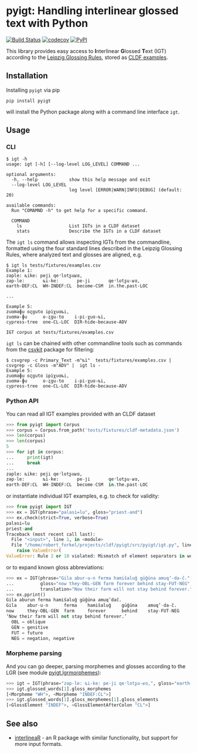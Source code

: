 # pyigt: Handling interlinear glossed text with Python

[![Build Status](https://github.com/cldf/pyigt/workflows/tests/badge.svg)](https://github.com/cldf/pyigt/actions?query=workflow%3Atests)
[![codecov](https://codecov.io/gh/cldf/pyigt/branch/master/graph/badge.svg)](https://codecov.io/gh/cldf/pyigt)
[![PyPI](https://img.shields.io/pypi/v/pyigt.svg)](https://pypi.org/project/pyigt)

This library provides easy access to **I**nterlinear **G**lossed **T**ext (IGT) according
to the [Leipzig Glossing Rules](https://www.eva.mpg.de/lingua/resources/glossing-rules.php), stored as [CLDF examples](https://github.com/cldf/cldf/tree/master/components/examples).


## Installation

Installing `pyigt` via pip

```shell script
pip install pyigt
```
will install the Python package along with a command line interface `igt`.

## Usage

### CLI

```shell script
$ igt -h
usage: igt [-h] [--log-level LOG_LEVEL] COMMAND ...

optional arguments:
  -h, --help            show this help message and exit
  --log-level LOG_LEVEL
                        log level [ERROR|WARN|INFO|DEBUG] (default: 20)

available commands:
  Run "COMAMND -h" to get help for a specific command.

  COMMAND
    ls                  List IGTs in a CLDF dataset
    stats               Describe the IGTs in a CLDF dataset

```

The `igt ls` command allows inspecting IGTs from the commandline, formatted using the
four standard lines described in the Leipzig Glossing Rules, where analyzed text and
glosses are aligned, e.g.
```shell script
$ igt ls tests/fixtures/examples.csv 
Example 1:
zəple: ȵike: peji qeʴlotʂuʁɑ,
zəp-le:       ȵi-ke:       pe-ji       qeʴlotʂu-ʁɑ,
earth-DEF:CL  WH-INDEF:CL  become-CSM  in.the.past-LOC

...

Example 5:
zuɑməɸu oʐgutɑ ipiχuɑȵi,
zuɑmə-ɸu      o-ʐgu-tɑ    i-pi-χuɑ-ȵi,
cypress-tree  one-CL-LOC  DIR-hide-because-ADV

IGT corpus at tests/fixtures/examples.csv
```

`igt ls` can be chained with other commandline tools such as commands from the 
[csvkit](https://csvkit.readthedocs.io/en/latest/) package for filtering:
```shell script
$ csvgrep -c Primary_Text -m"ȵi"  tests/fixtures/examples.csv | csvgrep -c Gloss -m"ADV" |  igt ls -
Example 5:
zuɑməɸu oʐgutɑ ipiχuɑȵi,
zuɑmə-ɸu      o-ʐgu-tɑ    i-pi-χuɑ-ȵi,
cypress-tree  one-CL-LOC  DIR-hide-because-ADV

```



### Python API

You can read all IGT examples provided with an CLDF dataset

```python
>>> from pyigt import Corpus
>>> corpus = Corpus.from_path('tests/fixtures/cldf-metadata.json')
>>> len(corpus)
>>> len(corpus)
5
>>> for igt in corpus:
...     print(igt)
...     break
... 
zəple: ȵike: peji qeʴlotʂuʁɑ,
zəp-le:       ȵi-ke:       pe-ji       qeʴlotʂu-ʁɑ,
earth-DEF:CL  WH-INDEF:CL  become-CSM  in.the.past-LOC
```

or instantiate individual IGT examples, e.g. to check for validity:
```python
>>> from pyigt import IGT
>>> ex = IGT(phrase="palasi=lu", gloss="priest-and")
>>> ex.check(strict=True, verbose=True)
palasi=lu
priest-and
Traceback (most recent call last):
  File "<input>", line 1, in <module>
  File "/home/robert_forkel/projects/cldf/pyigt/src/pyigt/igt.py", line 287, in check
    raise ValueError(
ValueError: Rule 2 or 10 violated: Mismatch of element separators in word and gloss! 
```
or to expand known gloss abbreviations:
```python
>>> ex = IGT(phrase="Gila abur-u-n ferma hamišaluǧ güǧüna amuq’-da-č.",
...          gloss="now they-OBL-GEN farm forever behind stay-FUT-NEG", 
...          translation="Now their farm will not stay behind forever.")
>>> ex.pprint()
Gila aburun ferma hamišaluǧ güǧüna amuq’dač.
Gila    abur-u-n      ferma    hamišaluǧ    güǧüna    amuq’-da-č.
now     they-OBL-GEN  farm     forever      behind    stay-FUT-NEG
‘Now their farm will not stay behind forever.’
  OBL = oblique
  GEN = genitive
  FUT = future
  NEG = negation, negative
```

### Morpheme parsing

And you can go deeper, parsing morphemes and glosses according to the LGR 
(see module [pyigt.lgrmorphemes](src/pyigt/lgrmorphemes.py)):

```python
>>> igt = IGT(phrase="zəp-le: ȵi-ke: pe-ji qeʴlotʂu-ʁɑ,", gloss="earth-DEF:CL WH-INDEF:CL become-CSM in.the.past-LOC")
>>> igt.glossed_words[1].gloss_morphemes
[<Morpheme "WH">, <Morpheme "INDEF:CL">]
>>> igt.glossed_words[1].gloss_morphemes[1].gloss_elements
[<GlossElement "INDEF">, <GlossElementAfterColon "CL">]
```


## See also

- [interlineaR](https://cran.r-project.org/web/packages/interlineaR/index.html) - an R package with similar functionality, but support for more input formats.
